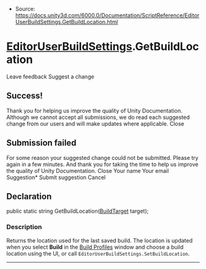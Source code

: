 * Source: https://docs.unity3d.com/6000.0/Documentation/ScriptReference/EditorUserBuildSettings.GetBuildLocation.html

#  [EditorUserBuildSettings](https://docs.unity3d.com/6000.0/Documentation/ScriptReference/EditorUserBuildSettings.html).GetBuildLocation
Leave feedback
Suggest a change
## Success!
Thank you for helping us improve the quality of Unity Documentation. Although we cannot accept all submissions, we do read each suggested change from our users and will make updates where applicable.
Close
## Submission failed
For some reason your suggested change could not be submitted. Please <a>try again</a> in a few minutes. And thank you for taking the time to help us improve the quality of Unity Documentation.
Close
Your name Your email Suggestion* Submit suggestion
Cancel
## Declaration
public static string GetBuildLocation([BuildTarget](https://docs.unity3d.com/6000.0/Documentation/ScriptReference/BuildTarget.html) target); 
### Description
Returns the location used for the last saved build.
The location is updated when you select **Build** in the [Build Profiles](https://docs.unity3d.com/6000.0/Documentation/Manual/BuildSettings.html) window and choose a build location using the UI, or call `EditorUserBuildSettings.SetBuildLocation`. 
* * *
